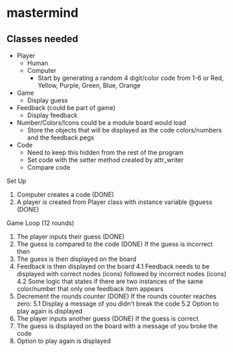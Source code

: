 # mastermind

## Classes needed
  * Player
    * Human
    * Computer
      * Start by generating a random 4 digit/color code from 1-6 or Red, Yellow, Purple, Green, Blue, Orange
  * Game
    * Display guess
  * Feedback (could be part of game)
    * Display feedback
  * Number/Colors/Icons could be a module board would load
    * Store the objects that will be displayed as the code colors/numbers and the feedback pegs
  * Code
    * Need to keep this hidden from the rest of the program
    * Set code with the setter method created by attr_writer
    * Compare code


Set Up
1. Computer creates a code (DONE)
2. A player is created from Player class with instance variable @guess (DONE)

Game Loop (12 rounds)
1. The player inputs their guess (DONE)
2. The guess is compared to the code (DONE)
If the guess is incorrect then
3. The guess is then displayed on the board
4. Feedback is then displayed on the board
  4.1 Feedback needs to be displayed with correct nodes (icons) followed by incorrect nodes (icons)
  4.2 Some logic that states if there are two instances of the same color/number that only one feedback item appears 
5. Decrement the rounds counter (DONE)
  If the rounds counter reaches zero:
  5.1 Display a message of you didn't break the code
  5.2 Option to play again is displayed
6. The player inputs another guess (DONE)
If the guess is correct
7. The guess is displayed on the board with a message of you broke the code
8. Option to play again is displayed